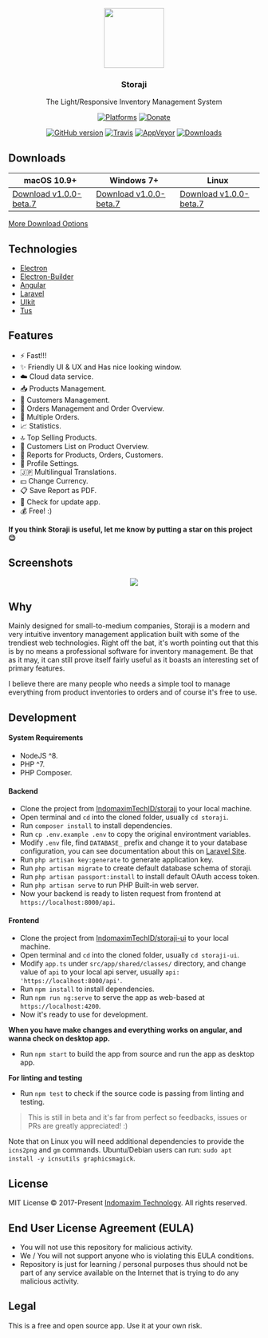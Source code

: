 <p align="center">
  <img src="https://github.com/IndomaximTechID/storaji-ui/blob/master/src/assets/storaji.png?raw=true" height="120" />
  <h3 align="center">Storaji</h3>
  <p align="center">The Light/Responsive Inventory Management System</p>
  <p align="center">
    <a href="https://github.com/IndomaximTechID/storaji/releases"><img src="https://img.shields.io/badge/platform-macOS%20%7C%20Windows%20%7C%20Linux-lightgrey.svg" alt="Platforms"></a>
    <a href="https://www.patreon.com/bePatron?c=1404837"><img src="https://img.shields.io/badge/donate-patreon-red.svg" alt="Donate"></a>
  </p>
  <p align="center">
    <a href="https://github.com/IndomaximTechID/storaji"><img src="https://img.shields.io/github/release/IndomaximTechID/storaji/all.svg" alt="GitHub version"></a>
    <a href="https://travis-ci.org/IndomaximTechID/storaji-ui"><img src="https://api.travis-ci.org/IndomaximTechID/storaji-ui.svg?branch=master" alt="Travis"></a>
    <a href="https://ci.appveyor.com/project/lowsprofile/storaji-ui"><img src="https://ci.appveyor.com/api/projects/status/github/indomaximtechid/storaji-ui?branch=master&svg=true" alt="AppVeyor"></a>
    <a href="https://github.com/IndomaximTechID/storaji/releases"><img src="https://img.shields.io/github/downloads/indomaximtechid/storaji/total.svg" alt="Downloads"></a>
  </p>
</p>

## Downloads
macOS 10.9+ | Windows 7+ | Linux
-----------------| ---| ---|
<a href='https://github.com/IndomaximTechID/storaji/releases/download/v1.0.0-beta.7/Storaji-1.0.0-beta.7.dmg'>Download v1.0.0-beta.7</a> | <a href='https://github.com/IndomaximTechID/storaji/releases/download/v1.0.0-beta.7/StorajiSetup.exe'>Download v1.0.0-beta.7</a> | <a href='https://github.com/IndomaximTechID/storaji/releases/download/v1.0.0-beta.7/storaji-1.0.0-beta.7-x86_64.AppImage'>Download v1.0.0-beta.7</a> |

[More Download Options](https://github.com/IndomaximTechID/storaji/releases)

## Technologies
- [Electron](https://electronjs.org/)
- [Electron-Builder](https://www.electron.build/)
- [Angular](https://angular.io/)
- [Laravel](https://laravel.com/)
- [UIkit](https://getuikit.com/)
- [Tus](https://tus.io/)

## Features
- :zap: Fast!!!
- :sparkles: Friendly UI & UX and Has nice looking window.
- :cloud: Cloud data service.
- :inbox_tray: Products Management.
- :busts_in_silhouette: Customers Management.
- :truck: Orders Management and Order Overview.
- :ship: Multiple Orders.
- :chart_with_upwards_trend: Statistics.
- :top: Top Selling Products.
- :open_hands: Customers List on Product Overview.
- :bookmark_tabs: Reports for Products, Orders, Customers.
- :key: Profile Settings.
- :jp: Multilingual Translations.
- :yen: Change Currency.
- :clipboard: Save Report as PDF.
- :100: Check for update app.
- :moneybag: Free! :)

**If you think Storaji is useful, let me know by putting a star on this project :wink:**

## Screenshots
<p align="center">
  <img src="https://github.com/IndomaximTechID/storaji/blob/gh-pages/screenshoots/cover.png?raw=true" />
</p>

## Why
Mainly designed for small-to-medium companies, Storaji is a modern and very intuitive inventory management application built with some of the trendiest web technologies.
Right off the bat, it's worth pointing out that this is by no means a professional software for inventory management. Be that as it may, it can still prove itself fairly useful as it boasts an interesting set of primary features.

I believe there are many people who needs a simple tool to manage everything from product inventories to orders and of course it's free to use.

## Development

#### System Requirements
- NodeJS ^8.
- PHP ^7.
- PHP Composer.

#### Backend
- Clone the project from [IndomaximTechID/storaji](https://github.com/IndomaximTechID/storaji/) to your local machine.
- Open terminal and `cd` into the cloned folder, usually `cd storaji`.
- Run `composer install` to install dependencies.
- Run `cp .env.example .env` to copy the original environtment variables.
- Modify `.env` file, find `DATABASE_` prefix and change it to your database configuration, you can see documentation about this on [Laravel Site](https://laravel.com/docs/configuration#environment-configuration).
- Run `php artisan key:generate` to generate application key.
- Run `php artisan migrate` to create default database schema of storaji.
- Run `php artisan passport:install` to install default OAuth access token.
- Run `php artisan serve` to run PHP Built-in web server.
- Now your backend is ready to listen request from frontend at `https://localhost:8000/api`.

#### Frontend
- Clone the project from [IndomaximTechID/storaji-ui](https://github.com/IndomaximTechID/storaji-ui/) to your local machine.
- Open terminal and `cd` into the cloned folder, usually `cd storaji-ui`.
- Modify `app.ts` under `src/app/shared/classes/` directory, and change value of `api` to your local api server, usually `api: 'https://localhost:8000/api'`.
- Run `npm install` to install dependencies.
- Run `npm run ng:serve` to serve the app as web-based at `https://localhost:4200`.
- Now it's ready to use for development.

**When you have make changes and everything works on angular, and wanna check on desktop app.**
- Run `npm start` to build the app from source and run the app as desktop app.

**For linting and testing**
- Run `npm test` to check if the source code is passing from linting and testing.

> This is still in beta and it's far from perfect so feedbacks, issues or PRs are greatly appreciated! :)

Note that on Linux you will need additional dependencies to provide the `icns2png` and `gm` commands. Ubuntu/Debian users can run: `sudo apt install -y icnsutils graphicsmagick`.

## License
MIT License © 2017-Present [Indomaxim Technology](https://github.com/IndomaximTechID). All rights reserved.

## End User License Agreement (EULA)
- You will not use this repository for malicious activity.
- We / You will not support anyone who is violating this EULA conditions.
- Repository is just for learning / personal purposes thus should not be part of any service available on the Internet that is trying to do any malicious activity.

## Legal
This is a free and open source app. Use it at your own risk.
